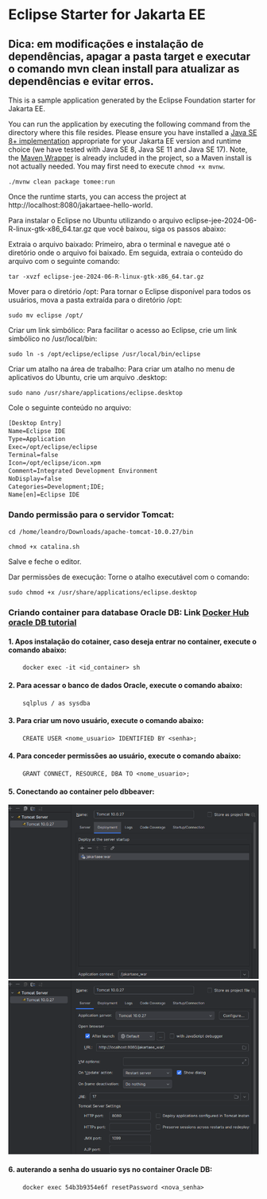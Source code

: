 # Eclipse Starter for Jakarta EE

## Dica: em modificações e instalação de dependências, apagar a pasta target e executar o comando mvn clean install para atualizar as dependências e evitar erros.

This is a sample application generated by the Eclipse Foundation starter for Jakarta EE.

You can run the application by executing the following command from the directory where this file resides. Please ensure you have installed a [Java SE 8+ implementation](https://adoptium.net/?variant=openjdk8) appropriate for your Jakarta EE version and runtime choice (we have tested with Java SE 8, Java SE 11 and Java SE 17). Note, the [Maven Wrapper](https://maven.apache.org/wrapper/) is already included in the project, so a Maven install is not actually needed. You may first need to execute `chmod +x mvnw`.

```
./mvnw clean package tomee:run
```

Once the runtime starts, you can access the project at http://localhost:8080/jakartaee-hello-world.

Para instalar o Eclipse no Ubuntu utilizando o arquivo eclipse-jee-2024-06-R-linux-gtk-x86_64.tar.gz que você baixou, siga os passos abaixo:

Extraia o arquivo baixado:
Primeiro, abra o terminal e navegue até o diretório onde o arquivo foi baixado. Em seguida, extraia o conteúdo do arquivo com o seguinte comando:
```
tar -xvzf eclipse-jee-2024-06-R-linux-gtk-x86_64.tar.gz
```
Mover para o diretório /opt:
Para tornar o Eclipse disponível para todos os usuários, mova a pasta extraída para o diretório /opt:

```
sudo mv eclipse /opt/
```
Criar um link simbólico:
Para facilitar o acesso ao Eclipse, crie um link simbólico no /usr/local/bin:

```
sudo ln -s /opt/eclipse/eclipse /usr/local/bin/eclipse
```

Criar um atalho na área de trabalho:
Para criar um atalho no menu de aplicativos do Ubuntu, crie um arquivo .desktop:

```
sudo nano /usr/share/applications/eclipse.desktop
```

Cole o seguinte conteúdo no arquivo:

```
[Desktop Entry]
Name=Eclipse IDE
Type=Application
Exec=/opt/eclipse/eclipse
Terminal=false
Icon=/opt/eclipse/icon.xpm
Comment=Integrated Development Environment
NoDisplay=false
Categories=Development;IDE;
Name[en]=Eclipse IDE
```

### Dando permissão para o servidor Tomcat:
```
cd /home/leandro/Downloads/apache-tomcat-10.0.27/bin
```
    
    chmod +x catalina.sh
 

Salve e feche o editor.

Dar permissões de execução:
Torne o atalho executável com o comando:

```
sudo chmod +x /usr/share/applications/eclipse.desktop
```

### Criando container para database Oracle DB: Link  [Docker Hub oracle DB tutorial](https://medium.com/oracledevs/oracle-database-23c-free-developer-release-for-java-developers-with-docker-on-windows-b164a7a61a91)

#### 1. Apos instalação do cotainer, caso deseja entrar no container, execute o comando abaixo:
```
    docker exec -it <id_container> sh
```

#### 2. Para acessar o banco de dados Oracle, execute o comando abaixo:
```
    sqlplus / as sysdba
```

#### 3. Para criar um novo usuário, execute o comando abaixo:
```
    CREATE USER <nome_usuario> IDENTIFIED BY <senha>;
```

#### 4. Para conceder permissões ao usuário, execute o comando abaixo:
```
    GRANT CONNECT, RESOURCE, DBA TO <nome_usuario>;
```

#### 5. Conectando ao container pelo dbbeaver:
![img.png](images/img.png)
![img_1.png](images/img_1.png)

#### 6. auterando a senha do usuario sys no container Oracle DB:
```
    docker exec 54b3b9354e6f resetPassword <nova_senha>
```


